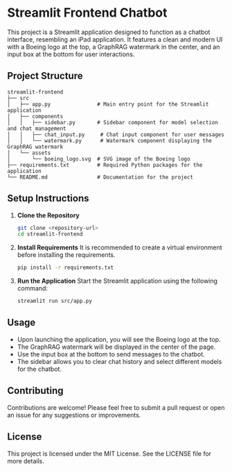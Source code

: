 # Streamlit Frontend Chatbot

This project is a Streamlit application designed to function as a chatbot interface, resembling an iPad application. It features a clean and modern UI with a Boeing logo at the top, a GraphRAG watermark in the center, and an input box at the bottom for user interactions.

## Project Structure

```
streamlit-frontend
├── src
│   ├── app.py               # Main entry point for the Streamlit application
│   ├── components
│   │   ├── sidebar.py       # Sidebar component for model selection and chat management
│   │   ├── chat_input.py     # Chat input component for user messages
│   │   └── watermark.py      # Watermark component displaying the GraphRAG watermark
│   └── assets
│       └── boeing_logo.svg  # SVG image of the Boeing logo
├── requirements.txt         # Required Python packages for the application
└── README.md                # Documentation for the project
```

## Setup Instructions

1. **Clone the Repository**
   ```bash
   git clone <repository-url>
   cd streamlit-frontend
   ```

2. **Install Requirements**
   It is recommended to create a virtual environment before installing the requirements.
   ```bash
   pip install -r requirements.txt
   ```

3. **Run the Application**
   Start the Streamlit application using the following command:
   ```bash
   streamlit run src/app.py
   ```

## Usage

- Upon launching the application, you will see the Boeing logo at the top.
- The GraphRAG watermark will be displayed in the center of the page.
- Use the input box at the bottom to send messages to the chatbot.
- The sidebar allows you to clear chat history and select different models for the chatbot.

## Contributing

Contributions are welcome! Please feel free to submit a pull request or open an issue for any suggestions or improvements.

## License

This project is licensed under the MIT License. See the LICENSE file for more details.
